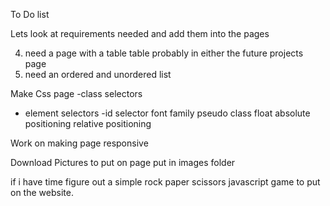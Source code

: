 To Do list

Lets look at requirements needed and add them into the pages

4. need a page with a table
table probably in either the future projects page
5. need an ordered and unordered list


Make Css page
-class selectors
- element selectors
-id selector
font family
pseudo class
float
absolute positioning
relative positioning

Work on making page responsive



Download Pictures to put on page
put in images folder

if i have time figure out a simple rock paper scissors javascript game to put on the website.



